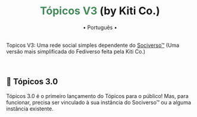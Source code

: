 # <div align="center"><div style="color:#448b5b;display:inline;">Tópicos V3</div> (by Kiti Co.)</div>

<div align="center">• Português •</div>

<br>

Topicos V3: Uma rede social simples dependente do <a href="https://github.com/kiti-sites/Sociverso">Sociverso™</a> (Uma versão mais simplificada do Fediverso feita pela Kiti Co.)

<br>


## 🎉 Tópicos 3.0

Tópicos 3.0 é o primeiro lançamento do Tópicos para o público! Mas, para funcionar, precisa ser vinculado à sua instância do Sociverso™ ou a alguma instância existente.
